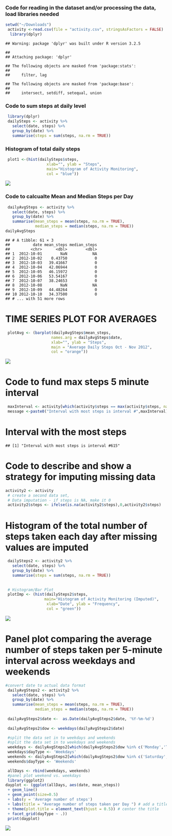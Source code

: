
### Code for reading in the dataset and/or processing the data, load libraries needed


```r
setwd("~/Downloads")
 activity <-read.csv(file = "activity.csv", stringsAsFactors = FALSE) 
  library(dplyr)
```

```
## Warning: package 'dplyr' was built under R version 3.2.5
```

```
## 
## Attaching package: 'dplyr'
```

```
## The following objects are masked from 'package:stats':
## 
##     filter, lag
```

```
## The following objects are masked from 'package:base':
## 
##     intersect, setdiff, setequal, union
```
### Code to sum steps at daily level

```r
 library(dplyr)
 dailySteps <- activity %>%
   select(date, steps) %>%
   group_by(date) %>%
   summarise(steps = sum(steps, na.rm = TRUE))
```

### Histogram of total daily steps

```r
 plot1 <-(hist(dailySteps$steps,
                  xlab="", ylab = "Steps",
                  main="Histogram of Activity Monitoring",
                  col = "blue"))
```

![](PA1_template_files/figure-html/plot1-1.png)<!-- -->

### Code to calcualte Mean and Median Steps per Day


```r
 dailyAvgSteps <- activity %>%
   select(date, steps) %>%
   group_by(date) %>%
   summarise(mean_steps = mean(steps, na.rm = TRUE),
             median_steps = median(steps, na.rm = TRUE))
dailyAvgSteps
```

```
## # A tibble: 61 × 3
##          date mean_steps median_steps
##         <chr>      <dbl>        <dbl>
## 1  2012-10-01        NaN           NA
## 2  2012-10-02    0.43750            0
## 3  2012-10-03   39.41667            0
## 4  2012-10-04   42.06944            0
## 5  2012-10-05   46.15972            0
## 6  2012-10-06   53.54167            0
## 7  2012-10-07   38.24653            0
## 8  2012-10-08        NaN           NA
## 9  2012-10-09   44.48264            0
## 10 2012-10-10   34.37500            0
## # ... with 51 more rows
```


# TIME SERIES PLOT FOR AVERAGES

```r
 plotAvg <- (barplot(dailyAvgSteps$mean_steps,
                    names.arg = dailyAvgSteps$date,
                    xlab="", ylab = "Steps",
                    main = "Average Daily Steps Oct - Nov 2012",
                    col = "orange"))
```

![](PA1_template_files/figure-html/ts_plot-1.png)<!-- -->

# Code to fund max steps 5 minute interval


```r
 maxInterval <- activity[which(activity$steps == max(activity$steps, na.rm = TRUE)),'interval']
 message <-paste0("Interval with most steps is interval #",maxInterval)
```

# Interval with the most steps

```
## [1] "Interval with most steps is interval #615"
```
# Code to describe and show a strategy for imputing missing data

```r
activity2 <- activity
 # create a second data set, 
 # Data imputation - if steps is NA, make it 0
 activity2$steps <- ifelse(is.na(activity2$steps),0,activity2$steps)
```

# Histogram of the total number of steps taken each day after missing values are imputed

```r
 dailySteps2 <- activity2 %>%
   select(date, steps) %>%
   group_by(date) %>%
   summarise(steps = sum(steps, na.rm = TRUE))
 
 
 # Histogram/Bar Plot
 plotImp <- (hist(dailySteps2$steps,
                 main="Histogram of Activity Monitoring (Imputed)",
                  xlab="Date", ylab = "Frequency",
                  col = "green"))
```

![](PA1_template_files/figure-html/plot_impute-1.png)<!-- -->

# Panel plot comparing the average number of steps taken per 5-minute interval across weekdays and weekends 


```r
#convert date to actual data format 
 dailyAvgSteps2 <- activity2 %>%
   select(date, steps) %>%
   group_by(date) %>%
   summarise(mean_steps = mean(steps, na.rm = TRUE),
             median_steps = median(steps, na.rm = TRUE))
 
 dailyAvgSteps2$date <-  as.Date(dailyAvgSteps2$date, '%Y-%m-%d')
 
 dailyAvgSteps2$dow <- weekdays(dailyAvgSteps2$date)

 #split the data set in to weekdays and weekends
 #split the data set in to weekdays and weekends
 weekdays <- dailyAvgSteps2[which(dailyAvgSteps2$dow %in% c('Monday','Tuesday','Wednesday','Thursday','Friday')),]
 weekdays$dayType <- 'Weekdays'
 weekends <- dailyAvgSteps2[which(dailyAvgSteps2$dow %in% c('Saturday','Sunday')),]
 weekends$dayType <- 'Weekends'

 allDays <- rbind(weekdays, weekends)
 #panel plot weekend vs. weekdays
 library(ggplot2)
dayplot <- (ggplot(allDays, aes(date, mean_steps)) 
 + geom_line()
 + geom_point(size=0.5)
 + labs(y = 'Average number of steps')
 + labs(title = "Average number of steps taken per Day ") # add a title
 + theme(plot.title = element_text(hjust = 0.5)) # center the title
 + facet_grid(dayType ~ .))
 print(dayplot)
```

![](PA1_template_files/figure-html/weekend_plot-1.png)<!-- -->


